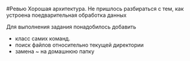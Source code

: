 #Ревью
Хорошая архитектура. Не пришлось разбираться с тем, как устроена поедварительная обработка данных

Для выполнения задания понадобилось добавить
* класс самих команд.
* поиск файлов относительно текущей директории
* замена ~ на домашнюю папку